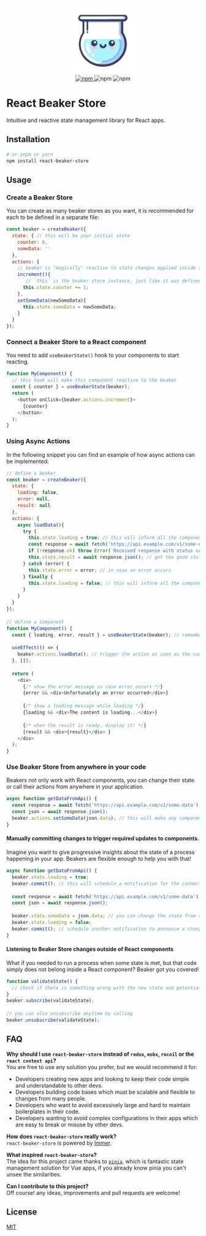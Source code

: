 <div align="center">
  <img width="180" alt="React Beaker Store icon" src="https://raw.githubusercontent.com/react-beaker-store/react-beaker-store/refs/heads/main/beaker.png"/>
</div>

<div align="center">
  <a href="https://www.npmjs.com/package/react-beaker-store" target="_blank" rel="noopener noreferrer">
    <img alt="npm" src="https://img.shields.io/badge/npm-v0.1.1-5c5c5c?logo=npm&labelColor=d40100"/>
  </a>
  <img alt="npm" src="https://img.shields.io/badge/tests-passing-29aa47?logo=jest"/>
  <img alt="npm" src="https://img.shields.io/badge/coverage-97%25-29aa47?logo=jest"/>
</div>

# React Beaker Store
Intuitive and reactive state management library for React apps.

## Installation
```bash
# or pnpm or yarn
npm install react-beaker-store
```

## Usage

### Create a Beaker Store
You can create as many beaker stores as you want, it is recommended for each to be defined in a separate file:

```js
const beaker = createBeaker({
  state: { // this will be your initial state
    counter: 0,
    someData: ''
  },
  actions: {    
    // beaker is "magically" reactive to state changes applied inside actions    
    increment(){
       // `this` is the beaker store instance, just like it was defined!
      this.state.counter += 1;
    },
    setSomeData(newSomeData){
      this.state.someData = newSomeData;
    }
  }
});
```

### Connect a Beaker Store to a React component
You need to add `useBeakerState()` hook to your components to start reacting.
```js
function MyComponent() {
  // this hook will make this component reactive to the beaker
  const { counter } = useBeakerState(beaker);
  return (
    <button onClick={beaker.actions.increment}>
      {counter}
    </button>
  );
}
```

### Using Async Actions
In the following snippet you can find an example of how async actions can be implemented:
```js
// define a beaker
const beaker = createBeaker({
  state: {
    loading: false,
    error: null,
    result: null    
  },
  actions: {    
    async loadData(){
      try {
        this.state.loading = true; // this will inform all the components the process is loading
        const response = await fetch('https://api.example.com/v1/some-data');
        if (!response.ok) throw Error(`Received response with status code ${response.status}`)
        this.state.result = await response.json(); // get the good stuff the process has been waiting for!
      } catch (error) {
        this.state.error = error; // in case an error occurs
      } finally {
        this.state.loading = false; // this will inform all the components the process has finished
      }
    }
  }
});

// define a component
function MyComponent() {
  const { loading, error, result } = useBeakerState(beaker); // remember to connect the component to the beaker using the hook!

  useEffect(() => {
    beaker.actions.loadData(); // trigger the action as soon as the component is mounted!
  }, []);

  return (
    <div>
      {/* show the error message in case error occurs */}
      {error && <div>Unfortunately an error occurred</div>}

      {/* show a loading message while loading */}
      {loading && <div>The content is loading...</div>}

      {/* when the result is ready, display it! */}
      {result && <div>{result}</div> } 
    </div>
  );
}

```

### Use Beaker Store from anywhere in your code
Beakers not only work with React components, you can change their state or call their actions from anywhere in your application.
```js
async function getDataFromApi() {
  const response = await fetch('https://api.example.com/v1/some-data');
  const json = await response.json();
  beaker.actions.setSomeData(json.data); // this will make any components connected to store react to data changes!
}
```

#### Manually committing changes to trigger required updates to components.
Imagine you want to give progressive insights about the state of a process happening in your app. Beakers are flexible enough to help you with that!
```js
async function getDataFromApi() {
  beaker.state.loading = true;
  beaker.commit(); // this will schedule a notification for the connected React components

  const response = await fetch('https://api.example.com/v1/some-data');
  const json = await response.json();

  beaker.state.someData = json.data; // you can change the state from anywhere outside of actions if you want, just don't forget to call commit() right after;
  beaker.state.loading = false;
  beaker.commit(); // schedule another notification to announce a change occurred
}
```

#### Listening to Beaker Store changes outside of React components
What if you needed to run a process when some state is met, but that code simply does not belong inside a React component? Beaker got you covered!
```js
function validateState() {
  // check if there is something wrong with the new state and potentially trigger actions or commit changes to fix it!
}
beaker.subscribe(validateState);

// you can also unsubscribe anytime by calling
beaker.unsubscribe(validateState);
```

## FAQ
**Why should I use `react-beaker-store` instead of `redux`, `mobx`, `recoil` or the `react context api`?**\
You are free to use any solution you prefer, but we would recommend it for:
- Developers creating new apps and looking to keep their code simple and understandable to other devs.
- Developers building code bases which must be scalable and flexible to changes from many people.
- Developers who want to avoid excessively large and hard to maintain boilerplates in their code.
- Developers wanting to avoid complex configurations in their apps which are easy to break or misuse by other devs.

**How does `react-beaker-store` really work?**\
`react-beaker-store` is powered by [Immer](https://github.com/immerjs/immer).

**What inspired `react-beaker-store`?**\
The idea for this project came thanks to [`pinia`](https://github.com/vuejs/pinia), which is fantastic state management solution for Vue apps, if you already know pinia you can't unsee the similarities.

**Can I contribute to this project?**\
Off course! any ideas, improvements and pull requests are welcome!

## License
[MIT](http://opensource.org/licenses/MIT)